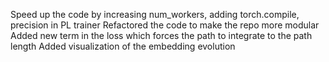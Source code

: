 Speed up the code by increasing num_workers, adding torch.compile, precision in PL trainer
Refactored the code to make the repo more modular
Added new term in the loss which forces the path to integrate to the path length
Added visualization of the embedding evolution
